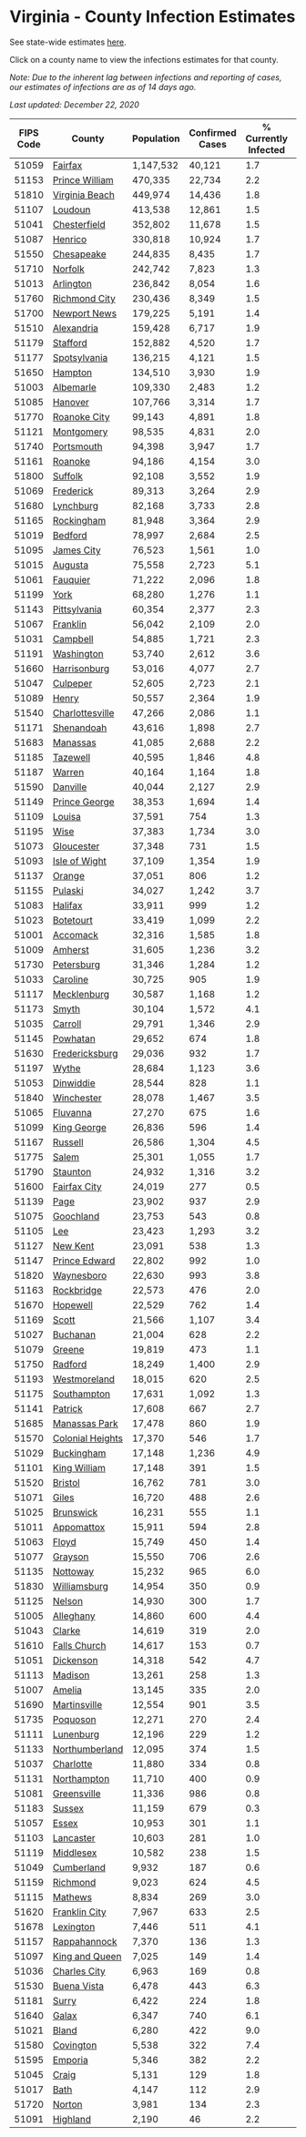 # Virginia - County Infection Estimates

See state-wide estimates [here](/infections/us-va).

Click on a county name to view the infections estimates for that county.

*Note: Due to the inherent lag between infections and reporting of cases, our estimates of infections are as of 14 days ago.*

*Last updated: December 22, 2020*

|   FIPS Code |                               County |   Population |   Confirmed Cases |   % Currently Infected |   % Total Infected |
|-------------|--------------------------------------|--------------|-------------------|------------------------|--------------------|
|       51059 |                   [Fairfax](fairfax) |    1,147,532 |            40,121 |                    1.7 |               13.3 |
|       51153 |     [Prince William](prince-william) |      470,335 |            22,734 |                    2.2 |               18.1 |
|       51810 |     [Virginia Beach](virginia-beach) |      449,974 |            14,436 |                    1.8 |               10.3 |
|       51107 |                   [Loudoun](loudoun) |      413,538 |            12,861 |                    1.5 |               11.2 |
|       51041 |         [Chesterfield](chesterfield) |      352,802 |            11,678 |                    1.5 |               11.5 |
|       51087 |                   [Henrico](henrico) |      330,818 |            10,924 |                    1.7 |               11.7 |
|       51550 |             [Chesapeake](chesapeake) |      244,835 |             8,435 |                    1.7 |               11.3 |
|       51710 |                   [Norfolk](norfolk) |      242,742 |             7,823 |                    1.3 |               10.9 |
|       51013 |               [Arlington](arlington) |      236,842 |             8,054 |                    1.6 |               13.0 |
|       51760 |       [Richmond City](richmond-city) |      230,436 |             8,349 |                    1.5 |               12.6 |
|       51700 |         [Newport News](newport-news) |      179,225 |             5,191 |                    1.4 |                9.4 |
|       51510 |             [Alexandria](alexandria) |      159,428 |             6,717 |                    1.9 |               16.4 |
|       51179 |                 [Stafford](stafford) |      152,882 |             4,520 |                    1.7 |               10.2 |
|       51177 |         [Spotsylvania](spotsylvania) |      136,215 |             4,121 |                    1.5 |               10.4 |
|       51650 |                   [Hampton](hampton) |      134,510 |             3,930 |                    1.9 |                9.2 |
|       51003 |               [Albemarle](albemarle) |      109,330 |             2,483 |                    1.2 |                7.6 |
|       51085 |                   [Hanover](hanover) |      107,766 |             3,314 |                    1.7 |                9.9 |
|       51770 |         [Roanoke City](roanoke-city) |       99,143 |             4,891 |                    1.8 |               15.4 |
|       51121 |             [Montgomery](montgomery) |       98,535 |             4,831 |                    2.0 |               14.8 |
|       51740 |             [Portsmouth](portsmouth) |       94,398 |             3,947 |                    1.7 |               14.0 |
|       51161 |                   [Roanoke](roanoke) |       94,186 |             4,154 |                    3.0 |               13.3 |
|       51800 |                   [Suffolk](suffolk) |       92,108 |             3,552 |                    1.9 |               12.9 |
|       51069 |               [Frederick](frederick) |       89,313 |             3,264 |                    2.9 |               12.0 |
|       51680 |               [Lynchburg](lynchburg) |       82,168 |             3,733 |                    2.8 |               13.9 |
|       51165 |             [Rockingham](rockingham) |       81,948 |             3,364 |                    2.9 |               14.1 |
|       51019 |                   [Bedford](bedford) |       78,997 |             2,684 |                    2.5 |               10.3 |
|       51095 |             [James City](james-city) |       76,523 |             1,561 |                    1.0 |                7.4 |
|       51015 |                   [Augusta](augusta) |       75,558 |             2,723 |                    5.1 |               10.9 |
|       51061 |                 [Fauquier](fauquier) |       71,222 |             2,096 |                    1.8 |               10.1 |
|       51199 |                         [York](york) |       68,280 |             1,276 |                    1.1 |                6.0 |
|       51143 |         [Pittsylvania](pittsylvania) |       60,354 |             2,377 |                    2.3 |               12.1 |
|       51067 |                 [Franklin](franklin) |       56,042 |             2,109 |                    2.0 |               11.3 |
|       51031 |                 [Campbell](campbell) |       54,885 |             1,721 |                    2.3 |                9.4 |
|       51191 |             [Washington](washington) |       53,740 |             2,612 |                    3.6 |               14.6 |
|       51660 |         [Harrisonburg](harrisonburg) |       53,016 |             4,077 |                    2.7 |               28.5 |
|       51047 |                 [Culpeper](culpeper) |       52,605 |             2,723 |                    2.1 |               19.0 |
|       51089 |                       [Henry](henry) |       50,557 |             2,364 |                    1.9 |               14.8 |
|       51540 |   [Charlottesville](charlottesville) |       47,266 |             2,086 |                    1.1 |               14.4 |
|       51171 |             [Shenandoah](shenandoah) |       43,616 |             1,898 |                    2.7 |               16.0 |
|       51683 |                 [Manassas](manassas) |       41,085 |             2,688 |                    2.2 |               27.2 |
|       51185 |                 [Tazewell](tazewell) |       40,595 |             1,846 |                    4.8 |               13.4 |
|       51187 |                     [Warren](warren) |       40,164 |             1,164 |                    1.8 |               10.0 |
|       51590 |                 [Danville](danville) |       40,044 |             2,127 |                    2.9 |               16.5 |
|       51149 |       [Prince George](prince-george) |       38,353 |             1,694 |                    1.4 |               14.2 |
|       51109 |                     [Louisa](louisa) |       37,591 |               754 |                    1.3 |                6.7 |
|       51195 |                         [Wise](wise) |       37,383 |             1,734 |                    3.0 |               13.8 |
|       51073 |             [Gloucester](gloucester) |       37,348 |               731 |                    1.5 |                6.2 |
|       51093 |       [Isle of Wight](isle-of-wight) |       37,109 |             1,354 |                    1.9 |               12.3 |
|       51137 |                     [Orange](orange) |       37,051 |               806 |                    1.2 |                7.3 |
|       51155 |                   [Pulaski](pulaski) |       34,027 |             1,242 |                    3.7 |               10.8 |
|       51083 |                   [Halifax](halifax) |       33,911 |               999 |                    1.2 |                9.2 |
|       51023 |               [Botetourt](botetourt) |       33,419 |             1,099 |                    2.2 |               10.2 |
|       51001 |                 [Accomack](accomack) |       32,316 |             1,585 |                    1.8 |               22.9 |
|       51009 |                   [Amherst](amherst) |       31,605 |             1,236 |                    3.2 |               11.9 |
|       51730 |             [Petersburg](petersburg) |       31,346 |             1,284 |                    1.2 |               13.9 |
|       51033 |                 [Caroline](caroline) |       30,725 |               905 |                    1.9 |                9.4 |
|       51117 |           [Mecklenburg](mecklenburg) |       30,587 |             1,168 |                    1.2 |               14.0 |
|       51173 |                       [Smyth](smyth) |       30,104 |             1,572 |                    4.1 |               15.6 |
|       51035 |                   [Carroll](carroll) |       29,791 |             1,346 |                    2.9 |               14.5 |
|       51145 |                 [Powhatan](powhatan) |       29,652 |               674 |                    1.8 |                7.3 |
|       51630 |     [Fredericksburg](fredericksburg) |       29,036 |               932 |                    1.7 |               11.2 |
|       51197 |                       [Wythe](wythe) |       28,684 |             1,123 |                    3.6 |               11.8 |
|       51053 |               [Dinwiddie](dinwiddie) |       28,544 |               828 |                    1.1 |                9.3 |
|       51840 |             [Winchester](winchester) |       28,078 |             1,467 |                    3.5 |               17.6 |
|       51065 |                 [Fluvanna](fluvanna) |       27,270 |               675 |                    1.6 |                8.9 |
|       51099 |           [King George](king-george) |       26,836 |               596 |                    1.4 |                7.4 |
|       51167 |                   [Russell](russell) |       26,586 |             1,304 |                    4.5 |               14.6 |
|       51775 |                       [Salem](salem) |       25,301 |             1,055 |                    1.7 |               13.2 |
|       51790 |                 [Staunton](staunton) |       24,932 |             1,316 |                    3.2 |               15.9 |
|       51600 |         [Fairfax City](fairfax-city) |       24,019 |               277 |                    0.5 |                4.2 |
|       51139 |                         [Page](page) |       23,902 |               937 |                    2.9 |               13.7 |
|       51075 |               [Goochland](goochland) |       23,753 |               543 |                    0.8 |                8.5 |
|       51105 |                           [Lee](lee) |       23,423 |             1,293 |                    3.2 |               16.2 |
|       51127 |                 [New Kent](new-kent) |       23,091 |               538 |                    1.3 |                7.4 |
|       51147 |       [Prince Edward](prince-edward) |       22,802 |               992 |                    1.0 |               15.1 |
|       51820 |             [Waynesboro](waynesboro) |       22,630 |               993 |                    3.8 |               13.7 |
|       51163 |             [Rockbridge](rockbridge) |       22,573 |               476 |                    2.0 |                6.3 |
|       51670 |                 [Hopewell](hopewell) |       22,529 |               762 |                    1.4 |               11.6 |
|       51169 |                       [Scott](scott) |       21,566 |             1,107 |                    3.4 |               15.2 |
|       51027 |                 [Buchanan](buchanan) |       21,004 |               628 |                    2.2 |                9.3 |
|       51079 |                     [Greene](greene) |       19,819 |               473 |                    1.1 |                7.7 |
|       51750 |                   [Radford](radford) |       18,249 |             1,400 |                    2.9 |               23.5 |
|       51193 |         [Westmoreland](westmoreland) |       18,015 |               620 |                    2.5 |               11.6 |
|       51175 |           [Southampton](southampton) |       17,631 |             1,092 |                    1.3 |               21.8 |
|       51141 |                   [Patrick](patrick) |       17,608 |               667 |                    2.7 |               11.8 |
|       51685 |       [Manassas Park](manassas-park) |       17,478 |               860 |                    1.9 |               20.1 |
|       51570 | [Colonial Heights](colonial-heights) |       17,370 |               546 |                    1.7 |               11.5 |
|       51029 |             [Buckingham](buckingham) |       17,148 |             1,236 |                    4.9 |               29.3 |
|       51101 |         [King William](king-william) |       17,148 |               391 |                    1.5 |                7.3 |
|       51520 |                   [Bristol](bristol) |       16,762 |               781 |                    3.0 |               13.5 |
|       51071 |                       [Giles](giles) |       16,720 |               488 |                    2.6 |                8.6 |
|       51025 |               [Brunswick](brunswick) |       16,231 |               555 |                    1.1 |               11.4 |
|       51011 |             [Appomattox](appomattox) |       15,911 |               594 |                    2.8 |               11.7 |
|       51063 |                       [Floyd](floyd) |       15,749 |               450 |                    1.4 |                8.8 |
|       51077 |                   [Grayson](grayson) |       15,550 |               706 |                    2.6 |               14.4 |
|       51135 |                 [Nottoway](nottoway) |       15,232 |               965 |                    6.0 |               18.5 |
|       51830 |         [Williamsburg](williamsburg) |       14,954 |               350 |                    0.9 |                8.5 |
|       51125 |                     [Nelson](nelson) |       14,930 |               300 |                    1.7 |                6.1 |
|       51005 |               [Alleghany](alleghany) |       14,860 |               600 |                    4.4 |               12.0 |
|       51043 |                     [Clarke](clarke) |       14,619 |               319 |                    2.0 |                7.1 |
|       51610 |         [Falls Church](falls-church) |       14,617 |               153 |                    0.7 |                4.9 |
|       51051 |               [Dickenson](dickenson) |       14,318 |               542 |                    4.7 |               11.4 |
|       51113 |                   [Madison](madison) |       13,261 |               258 |                    1.3 |                6.7 |
|       51007 |                     [Amelia](amelia) |       13,145 |               335 |                    2.0 |                8.5 |
|       51690 |         [Martinsville](martinsville) |       12,554 |               901 |                    3.5 |               22.6 |
|       51735 |                 [Poquoson](poquoson) |       12,271 |               270 |                    2.4 |                6.9 |
|       51111 |               [Lunenburg](lunenburg) |       12,196 |               229 |                    1.2 |                6.1 |
|       51133 |     [Northumberland](northumberland) |       12,095 |               374 |                    1.5 |                9.6 |
|       51037 |               [Charlotte](charlotte) |       11,880 |               334 |                    0.8 |                8.9 |
|       51131 |           [Northampton](northampton) |       11,710 |               400 |                    0.9 |               16.3 |
|       51081 |           [Greensville](greensville) |       11,336 |               986 |                    0.8 |               31.4 |
|       51183 |                     [Sussex](sussex) |       11,159 |               679 |                    0.3 |               22.5 |
|       51057 |                       [Essex](essex) |       10,953 |               301 |                    1.1 |                9.7 |
|       51103 |               [Lancaster](lancaster) |       10,603 |               281 |                    1.0 |                8.4 |
|       51119 |               [Middlesex](middlesex) |       10,582 |               238 |                    1.5 |                7.1 |
|       51049 |             [Cumberland](cumberland) |        9,932 |               187 |                    0.6 |                6.9 |
|       51159 |                 [Richmond](richmond) |        9,023 |               624 |                    4.5 |               30.5 |
|       51115 |                   [Mathews](mathews) |        8,834 |               269 |                    3.0 |                8.9 |
|       51620 |       [Franklin City](franklin-city) |        7,967 |               633 |                    2.5 |               26.3 |
|       51678 |               [Lexington](lexington) |        7,446 |               511 |                    4.1 |               19.5 |
|       51157 |         [Rappahannock](rappahannock) |        7,370 |               136 |                    1.3 |                6.3 |
|       51097 |     [King and Queen](king-and-queen) |        7,025 |               149 |                    1.4 |                6.8 |
|       51036 |         [Charles City](charles-city) |        6,963 |               169 |                    0.8 |                8.8 |
|       51530 |           [Buena Vista](buena-vista) |        6,478 |               443 |                    6.3 |               21.0 |
|       51181 |                       [Surry](surry) |        6,422 |               224 |                    1.8 |               11.1 |
|       51640 |                       [Galax](galax) |        6,347 |               740 |                    6.1 |               40.8 |
|       51021 |                       [Bland](bland) |        6,280 |               422 |                    9.0 |               19.9 |
|       51580 |               [Covington](covington) |        5,538 |               322 |                    7.4 |               17.1 |
|       51595 |                   [Emporia](emporia) |        5,346 |               382 |                    2.2 |               26.8 |
|       51045 |                       [Craig](craig) |        5,131 |               129 |                    1.8 |                7.8 |
|       51017 |                         [Bath](bath) |        4,147 |               112 |                    2.9 |                7.8 |
|       51720 |                     [Norton](norton) |        3,981 |               134 |                    2.3 |                9.6 |
|       51091 |                 [Highland](highland) |        2,190 |                46 |                    2.2 |                5.8 |